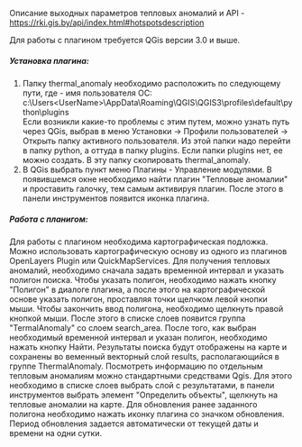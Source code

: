 Описание выходных параметров тепловых аномалий и API - https://rki.gis.by/api/index.html#hotspotsdescription

Для работы с плагином требуется QGis версии 3.0 и выше.

##### Установка плагина:
1. Папку thermal_anomaly необходимо расположить по следующему пути, где <UserName> - имя пользователя ОС:
c:\Users\<UserName>\AppData\Roaming\QGIS\QGIS3\profiles\default\python\plugins\
Если возникли какие-то проблемы с этим путем, можно узнать путь через QGis, выбрав в меню Установки -> Профили пользователей -> Открыть папку активного пользователя. Из этой папки надо перейти в папку python, а оттуда в папку plugins. Если папки plugins нет, ее можно создать. В эту папку скопировать thermal_anomaly.
2. В QGis выбрать пункт меню Плагины - Управление модулями. В появившемся окне необходимо найти плагин "Тепловые аномалии" и проставить галочку, тем самым активируя плагин. После этого в панели инструментов появится иконка плагина.

##### Работа с планигом:
Для работы с плагином необходима картографическая подложка. Можно использовать картографическую основу из одного из плагинов OpenLayers Plugin или QuickMapServices.
Для получения тепловых аномалий, необходимо сначала задать временной интервал и указать полигон поиска. Чтобы указать полигон, необходимо нажать кнопку "Полигон" в диалоге плагина, а после этого на картографической основе указать полигон, проставляя точки щелчком левой кнопки мыши. Чтобы закончить ввод полигона, необходимо щелкнуть правой кнопкой мыши. После этого в списке слоев появится группа "TermalAnomaly" со слоем search_area.
После того, как выбран необходимый временной интервал и указан полигон, необходимо нажать кнопку Найти.
Результаты поиска будут отображены на карте и сохранены во веменный векторный слой results, располагающийся в группе ThermalAnomaly. Посмотреть информацию по отдельным тепловым аномалиям можно стандартными средствами Qgis. Для этого необходимо в списке слоев выбрать слой с результатами, в панели инструментов выбрать элемент "Определить объекты", щелкнуть на тепловые аномалии на карте.
Для обновления ранее заданного полигона необходимо нажать иконку плагина со значком обновления. Период обновления задается автоматически от текущей даты и времени на одни сутки.
